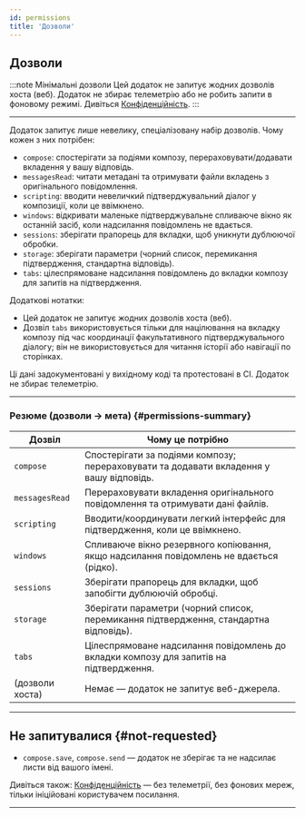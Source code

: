 ```yaml
---
id: permissions
title: 'Дозволи'
---
```


## Дозволи

:::note Мінімальні дозволи
Цей додаток не запитує жодних дозволів хоста (веб). Додаток не збирає телеметрію або не робить запити в фоновому режимі. Дивіться [Конфіденційність](privacy).
:::

---

Додаток запитує лише невелику, спеціалізовану набір дозволів. Чому кожен з них потрібен:

- `compose`: спостерігати за подіями композу, перераховувати/додавати вкладення у вашу відповідь.
- `messagesRead`: читати метадані та отримувати файли вкладень з оригінального повідомлення.
- `scripting`: вводити невеличкий підтверджувальний діалог у композиції, коли це ввімкнено.
- `windows`: відкривати маленьке підтверджувальне спливаюче вікно як останній засіб, коли надсилання повідомлень не вдається.
- `sessions`: зберігати прапорець для вкладки, щоб уникнути дублюючої обробки.
- `storage`: зберігати параметри (чорний список, перемикання підтвердження, стандартна відповідь).
- `tabs`: цілеспрямоване надсилання повідомлень до вкладки композу для запитів на підтвердження.

Додаткові нотатки:

- Цей додаток не запитує жодних дозволів хоста (веб).
- Дозвіл `tabs` використовується тільки для націлювання на вкладку композу під час координації факультативного підтверджувального діалогу; він не використовується для читання історії або навігації по сторінках.

Ці дані задокументовані у вихідному коді та протестовані в CI. Додаток не збирає телеметрію.

---

### Резюме (дозволи → мета) {#permissions-summary}

| Дозвіл          | Чому це потрібно                                                                        |
| --------------- | --------------------------------------------------------------------------------------- |
| `compose`       | Спостерігати за подіями композу; перераховувати та додавати вкладення у вашу відповідь. |
| `messagesRead`  | Перераховувати вкладення оригінального повідомлення та отримувати дані файлів.          |
| `scripting`     | Вводити/координувати легкий інтерфейс для підтвердження, коли це ввімкнено.             |
| `windows`       | Спливаюче вікно резервного копіювання, якщо надсилання повідомлень не вдається (рідко). |
| `sessions`      | Зберігати прапорець для вкладки, щоб запобігти дублюючій обробці.                       |
| `storage`       | Зберігати параметри (чорний список, перемикання підтвердження, стандартна відповідь).   |
| `tabs`          | Цілеспрямоване надсилання повідомлень до вкладки композу для запитів на підтвердження.  |
| (дозволи хоста) | Немає — додаток не запитує веб-джерела.                                                 |

---

## Не запитувалися {#not-requested}

- `compose.save`, `compose.send` — додаток не зберігає та не надсилає листи від вашого імені.

Дивіться також: [Конфіденційність](privacy) — без телеметрії, без фонових мереж, тільки ініційовані користувачем посилання.

---
